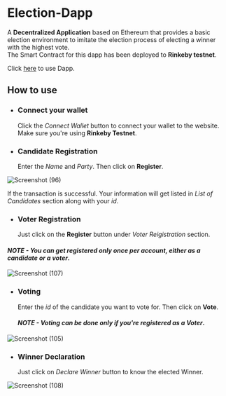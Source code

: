 # Election-Dapp
A **Decentralized Application** based on Ethereum that provides a basic election environment to imitate the election process of electing a winner with the highest vote. <br />
The Smart Contract for this dapp has been deployed to **Rinkeby testnet**.

Click [here](https://election-dapp.anuragmunda.repl.co/) to use Dapp.

## How to use
* ### Connect your wallet
   Click the *Connect Wallet* button to connect your wallet to the website. Make sure you're using **Rinkeby Testnet**.
   
* ### Candidate Registration
   Enter the *Name* and *Party*. Then click on **Register**.
      
![Screenshot (96)](https://user-images.githubusercontent.com/87273737/139875584-1b77b38c-0645-4015-a5fe-cf73c11fb531.png)

If the transaction is successful. Your information will get listed in *List of Candidates* section along with your *id*.
* ### Voter Registration
   Just click on the **Register** button under *Voter Reigistration* section.
#### _NOTE - You can get registered only once per account, either as a candidate or a voter_.

![Screenshot (107)](https://user-images.githubusercontent.com/87273737/139877061-c608b038-6700-4c64-b506-a051cd3344d4.png)

* ### Voting
   Enter the *id* of the candidate you want to vote for. Then click on **Vote**.
   #### _NOTE - Voting can be done only if you're registered as a **Voter**_.

![Screenshot (105)](https://user-images.githubusercontent.com/87273737/139877076-5396c064-cec0-4325-b1da-25bc0e3a5548.png)

* ### Winner Declaration
   Just click on *Declare Winner* button to know the elected Winner.

![Screenshot (108)](https://user-images.githubusercontent.com/87273737/139877072-ac86b05d-4119-46d1-9314-8130cb0502e8.png)
